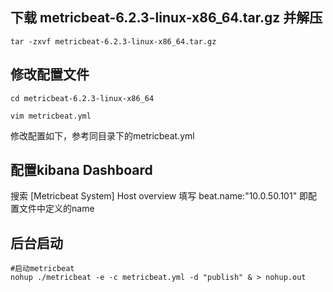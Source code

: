 ## 下载 metricbeat-6.2.3-linux-x86_64.tar.gz 并解压
```
tar -zxvf metricbeat-6.2.3-linux-x86_64.tar.gz
```

## 修改配置文件
```
cd metricbeat-6.2.3-linux-x86_64

vim metricbeat.yml
```
修改配置如下，参考同目录下的metricbeat.yml

## 配置kibana Dashboard 
搜索
[Metricbeat System] Host overview
填写 beat.name:"10.0.50.101"
即配置文件中定义的name

## 后台启动

```
#启动metricbeat
nohup ./metricbeat -e -c metricbeat.yml -d "publish" & > nohup.out
```


